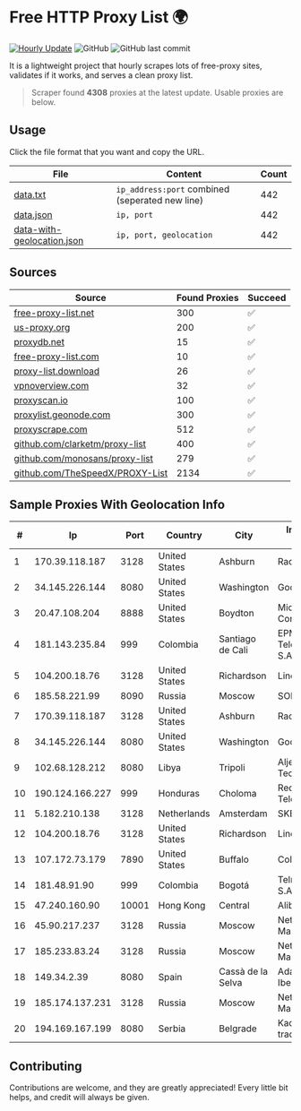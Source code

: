 
# Free HTTP Proxy List 🌍

[![Hourly Update](https://github.com/mertguvencli/http-proxy-list/actions/workflows/main.yml/badge.svg?branch=main)](https://github.com/mertguvencli/http-proxy-list/actions/workflows/main.yml)
![GitHub](https://img.shields.io/github/license/mertguvencli/http-proxy-list)
![GitHub last commit](https://img.shields.io/github/last-commit/mertguvencli/http-proxy-list)

It is a lightweight project that hourly scrapes lots of free-proxy sites, validates if it works, and serves a clean proxy list.


> Scraper found **4308** proxies at the latest update. Usable proxies are below.

## Usage

Click the file format that you want and copy the URL.


|File|Content|Count|
|----|-------|-----|
|[data.txt](https://raw.githubusercontent.com/mertguvencli/http-proxy-list/main/proxy-list/data.txt)|`ip_address:port` combined (seperated new line)|442|
|[data.json](https://raw.githubusercontent.com/mertguvencli/http-proxy-list/main/proxy-list/data.json)|`ip, port`|442|
|[data-with-geolocation.json](https://raw.githubusercontent.com/mertguvencli/http-proxy-list/main/proxy-list/data-with-geolocation.json)|`ip, port, geolocation`|442|

## Sources

|Source|Found Proxies|Succeed|
|------|-------------|-------|
|[free-proxy-list.net](https://free-proxy-list.net)|300|✅|
|[us-proxy.org](https://www.us-proxy.org)|200|✅|
|[proxydb.net](http://proxydb.net)|15|✅|
|[free-proxy-list.com](https://free-proxy-list.com/?page=&port=&type%5B%5D=http&type%5B%5D=https&up_time=0&search=Search)|10|✅|
|[proxy-list.download](https://www.proxy-list.download/HTTP)|26|✅|
|[vpnoverview.com](https://vpnoverview.com/privacy/anonymous-browsing/free-proxy-servers)|32|✅|
|[proxyscan.io](https://www.proxyscan.io)|100|✅|
|[proxylist.geonode.com](https://proxylist.geonode.com/api/proxy-list?limit=300&page=1&sort_by=lastChecked&sort_type=desc&protocols=http,https)|300|✅|
|[proxyscrape.com](https://api.proxyscrape.com/v2/?request=displayproxies&protocol=http&timeout=10000&country=all&ssl=all&anonymity=all)|512|✅|
|[github.com/clarketm/proxy-list](https://raw.githubusercontent.com/clarketm/proxy-list/master/proxy-list-raw.txt)|400|✅|
|[github.com/monosans/proxy-list](https://raw.githubusercontent.com/monosans/proxy-list/main/proxies/http.txt)|279|✅|
|[github.com/TheSpeedX/PROXY-List](https://raw.githubusercontent.com/TheSpeedX/PROXY-List/master/http.txt)|2134|✅|


## Sample Proxies With Geolocation Info

|#|Ip|Port|Country|City|Internet Service Provider|
|-|--|----|-------|----|-------------------------|
|1|170.39.118.187|3128|United States|Ashburn|Rackdog, LLC|
|2|34.145.226.144|8080|United States|Washington|Google LLC|
|3|20.47.108.204|8888|United States|Boydton|Microsoft Corporation|
|4|181.143.235.84|999|Colombia|Santiago de Cali|EPM Telecomunicaciones S.A. E.S.P.|
|5|104.200.18.76|3128|United States|Richardson|Linode, LLC|
|6|185.58.221.99|8090|Russia|Moscow|SOFTLINE|
|7|170.39.118.187|3128|United States|Ashburn|Rackdog, LLC|
|8|34.145.226.144|8080|United States|Washington|Google LLC|
|9|102.68.128.212|8080|Libya|Tripoli|Aljeel Aljadeed For Technology|
|10|190.124.166.227|999|Honduras|Choloma|Redes y Telecomunicaciones|
|11|5.182.210.138|3128|Netherlands|Amsterdam|SKB Enterprise B.V.|
|12|104.200.18.76|3128|United States|Richardson|Linode, LLC|
|13|107.172.73.179|7890|United States|Buffalo|ColoCrossing|
|14|181.48.91.90|999|Colombia|Bogotá|Telmex Colombia S.A.|
|15|47.240.160.90|10001|Hong Kong|Central|Alibaba.com LLC|
|16|45.90.217.237|3128|Russia|Moscow|Network Management Ltd|
|17|185.233.83.24|3128|Russia|Moscow|Network Management Ltd|
|18|149.34.2.39|8080|Spain|Cassà de la Selva|Adamo Telecom Iberia S.A.|
|19|185.174.137.231|3128|Russia|Moscow|Network Management Ltd|
|20|194.169.167.199|8080|Serbia|Belgrade|Kadri Haxhiaj trading as "B.I."|



## Contributing

Contributions are welcome, and they are greatly appreciated! Every
little bit helps, and credit will always be given.

